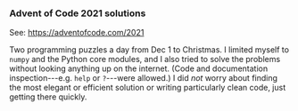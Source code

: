 ### Advent of Code 2021 solutions

See: https://adventofcode.com/2021

Two programming puzzles a day from Dec 1 to Christmas. I limited myself to `numpy` and the Python core modules, and I also tried to solve the problems without looking anything up on the internet. (Code and documentation inspection---e.g. `help` or `?`---were allowed.) I did _not_ worry about finding the most elegant or efficient solution or writing particularly clean code, just getting there quickly.

